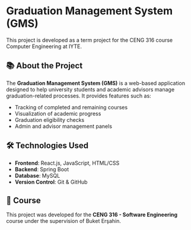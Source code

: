 # Graduation Management System (GMS)

This project is developed as a term project for the CENG 316 course Computer Engineering at IYTE.

## 📚 About the Project

The **Graduation Management System (GMS)** is a web-based application designed to help university students and academic advisors manage graduation-related processes. It provides features such as:

- Tracking of completed and remaining courses
- Visualization of academic progress
- Graduation eligibility checks
- Admin and advisor management panels

## 🛠 Technologies Used

- **Frontend**: React.js, JavaScript, HTML/CSS
- **Backend**: Spring Boot
- **Database**: MySQL 
- **Version Control**: Git & GitHub

## 📌 Course

This project was developed for the **CENG 316 - Software Engineering** course under the supervision of Buket Erşahin.



